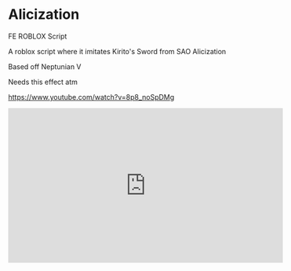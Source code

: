 # Alicization
FE ROBLOX Script

A roblox script where it imitates Kirito's Sword from SAO Alicization

Based off Neptunian V

Needs this effect atm

https://www.youtube.com/watch?v=8p8_noSpDMg
<iframe width="560" height="315" src="https://www.youtube.com/embed/8p8_noSpDMg" frameborder="0" allow="accelerometer; autoplay; clipboard-write; encrypted-media; gyroscope; picture-in-picture" allowfullscreen></iframe>
